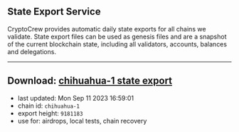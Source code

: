 ## State Export Service
CryptoCrew provides automatic daily state exports for all chains we validate. State export files can be used as genesis files and are a snapshot of the current blockchain state, including all validators, accounts, balances and delegations.

---
**Download: [chihuahua-1 state export](https://dl.ccvalidators.com/SERVICE/chihuahua/chihuahua-1_export_9181183.json)**
---

- last updated: Mon Sep 11 2023 16:59:01
- chain id: `chihuahua-1`
- export height: `9181183`
- use for: airdrops, local tests, chain recovery
